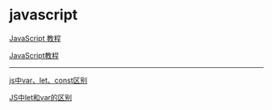 javascript
===


[JavaScript 教程](http://www.w3school.com.cn/js/)  

[JavaScript教程](https://www.liaoxuefeng.com/wiki/001434446689867b27157e896e74d51a89c25cc8b43bdb3000)  

---------------

[js中var、let、const区别](https://www.cnblogs.com/songyifan427/p/9957752.html)  

[JS中let和var的区别](https://www.cnblogs.com/asand/p/7205632.html)  
